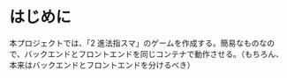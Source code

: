 # はじめに

本プロジェクトでは、「2 進法指スマ」のゲームを作成する。簡易なものなので、バックエンドとフロントエンドを同じコンテナで動作させる。（もちろん、本来はバックエンドとフロントエンドを分けるべき）
